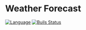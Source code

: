 # Weather Forecast
[![Language](https://img.shields.io/badge/Language-JAVA-green?style=plastic)]()
[![Buils Status](https://img.shields.io/github/workflow/status/Claudiu7197/WeatherForecast/Java%20CI%20with%20Gradle?logo=github&style=plastic)]()
